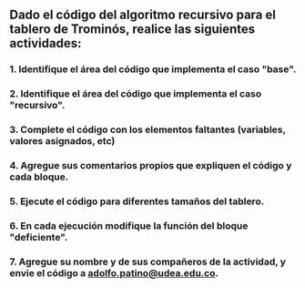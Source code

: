 ## Dado el código del algoritmo recursivo para el tablero de Trominós, realice las siguientes actividades:

### 1. Identifique el área del código que implementa el caso "base".
### 2. Identifique el área del código que implementa el caso "recursivo".
### 3. Complete el código con los elementos faltantes (variables, valores asignados, etc)
### 4. Agregue sus comentarios propios que expliquen el código y cada bloque.
### 5. Ejecute el código para diferentes tamaños del tablero.
### 6. En cada ejecución modifique la función del bloque "deficiente".
### 7. Agregue su nombre y de sus compañeros de la actividad, y envie el código a adolfo.patino@udea.edu.co.
